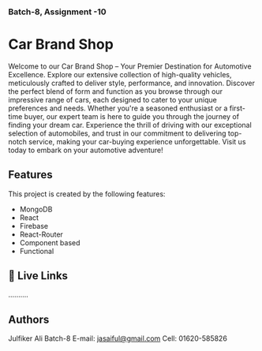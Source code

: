 ### Batch-8, Assignment -10
# Car Brand Shop
Welcome to our Car Brand Shop – Your Premier Destination for Automotive Excellence. Explore our extensive collection of high-quality vehicles, meticulously crafted to deliver style, performance, and innovation. Discover the perfect blend of form and function as you browse through our impressive range of cars, each designed to cater to your unique preferences and needs. Whether you're a seasoned enthusiast or a first-time buyer, our expert team is here to guide you through the journey of finding your dream car. Experience the thrill of driving with our exceptional selection of automobiles, and trust in our commitment to delivering top-notch service, making your car-buying experience unforgettable. Visit us today to embark on your automotive adventure!

## Features

This project is created by the following features:

- MongoDB
- React
- Firebase
- React-Router
- Component based
- Functional

## 🔗 Live Links
..........

## Authors
Julfiker Ali
Batch-8
E-mail: jasaiful@gmail.com
Cell: 01620-585826